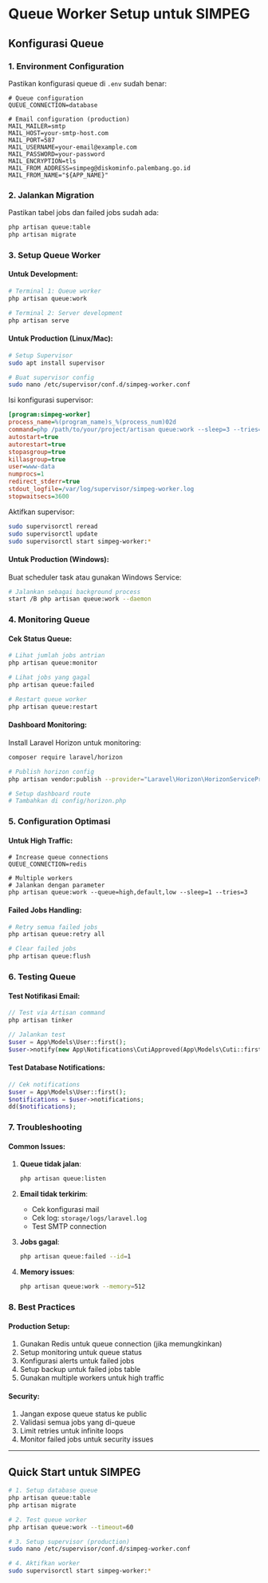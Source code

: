 # Queue Worker Setup untuk SIMPEG

## Konfigurasi Queue

### 1. Environment Configuration

Pastikan konfigurasi queue di `.env` sudah benar:

```env
# Queue configuration
QUEUE_CONNECTION=database

# Email configuration (production)
MAIL_MAILER=smtp
MAIL_HOST=your-smtp-host.com
MAIL_PORT=587
MAIL_USERNAME=your-email@example.com
MAIL_PASSWORD=your-password
MAIL_ENCRYPTION=tls
MAIL_FROM_ADDRESS=simpeg@diskominfo.palembang.go.id
MAIL_FROM_NAME="${APP_NAME}"
```

### 2. Jalankan Migration

Pastikan tabel jobs dan failed jobs sudah ada:

```bash
php artisan queue:table
php artisan migrate
```

### 3. Setup Queue Worker

#### Untuk Development:

```bash
# Terminal 1: Queue worker
php artisan queue:work

# Terminal 2: Server development
php artisan serve
```

#### Untuk Production (Linux/Mac):

```bash
# Setup Supervisor
sudo apt install supervisor

# Buat supervisor config
sudo nano /etc/supervisor/conf.d/simpeg-worker.conf
```

Isi konfigurasi supervisor:

```ini
[program:simpeg-worker]
process_name=%(program_name)s_%(process_num)02d
command=php /path/to/your/project/artisan queue:work --sleep=3 --tries=3 --max-time=3600
autostart=true
autorestart=true
stopasgroup=true
killasgroup=true
user=www-data
numprocs=1
redirect_stderr=true
stdout_logfile=/var/log/supervisor/simpeg-worker.log
stopwaitsecs=3600
```

Aktifkan supervisor:

```bash
sudo supervisorctl reread
sudo supervisorctl update
sudo supervisorctl start simpeg-worker:*
```

#### Untuk Production (Windows):

Buat scheduler task atau gunakan Windows Service:

```bash
# Jalankan sebagai background process
start /B php artisan queue:work --daemon
```

### 4. Monitoring Queue

#### Cek Status Queue:

```bash
# Lihat jumlah jobs antrian
php artisan queue:monitor

# Lihat jobs yang gagal
php artisan queue:failed

# Restart queue worker
php artisan queue:restart
```

#### Dashboard Monitoring:

Install Laravel Horizon untuk monitoring:

```bash
composer require laravel/horizon

# Publish horizon config
php artisan vendor:publish --provider="Laravel\Horizon\HorizonServiceProvider"

# Setup dashboard route
# Tambahkan di config/horizon.php
```

### 5. Configuration Optimasi

#### Untuk High Traffic:

```env
# Increase queue connections
QUEUE_CONNECTION=redis

# Multiple workers
# Jalankan dengan parameter
php artisan queue:work --queue=high,default,low --sleep=1 --tries=3
```

#### Failed Jobs Handling:

```bash
# Retry semua failed jobs
php artisan queue:retry all

# Clear failed jobs
php artisan queue:flush
```

### 6. Testing Queue

#### Test Notifikasi Email:

```php
// Test via Artisan command
php artisan tinker

// Jalankan test
$user = App\Models\User::first();
$user->notify(new App\Notifications\CutiApproved(App\Models\Cuti::first()));
```

#### Test Database Notifications:

```php
// Cek notifications
$user = App\Models\User::first();
$notifications = $user->notifications;
dd($notifications);
```

### 7. Troubleshooting

#### Common Issues:

1. **Queue tidak jalan**:
   ```bash
   php artisan queue:listen
   ```

2. **Email tidak terkirim**:
   - Cek konfigurasi mail
   - Cek log: `storage/logs/laravel.log`
   - Test SMTP connection

3. **Jobs gagal**:
   ```bash
   php artisan queue:failed --id=1
   ```

4. **Memory issues**:
   ```bash
   php artisan queue:work --memory=512
   ```

### 8. Best Practices

#### Production Setup:

1. Gunakan Redis untuk queue connection (jika memungkinkan)
2. Setup monitoring untuk queue status
3. Konfigurasi alerts untuk failed jobs
4. Setup backup untuk failed jobs table
5. Gunakan multiple workers untuk high traffic

#### Security:

1. Jangan expose queue status ke public
2. Validasi semua jobs yang di-queue
3. Limit retries untuk infinite loops
4. Monitor failed jobs untuk security issues

---

## Quick Start untuk SIMPEG

```bash
# 1. Setup database queue
php artisan queue:table
php artisan migrate

# 2. Test queue worker
php artisan queue:work --timeout=60

# 3. Setup supervisor (production)
sudo nano /etc/supervisor/conf.d/simpeg-worker.conf

# 4. Aktifkan worker
sudo supervisorctl start simpeg-worker:*
```
